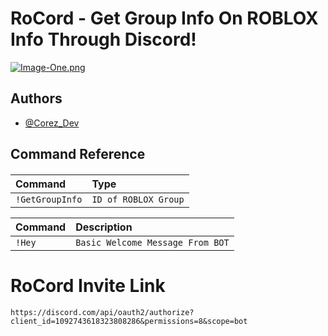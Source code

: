 
# RoCord - Get Group Info On ROBLOX Info Through Discord! 




[![Image-One.png](https://i.postimg.cc/3xzfpTZs/Image-One.png)](https://postimg.cc/ZWFLtX2H)

## Authors

- [@Corez_Dev](https://www.github.com/TooMuchCereal)


## Command Reference

#### 



| Command | Type     |         
| :-------- | :------- | 
| `!GetGroupInfo` | `ID of ROBLOX Group` | 


| Command   |  Description                       |
| :-------- |  :-------------------------------- |
| `!Hey`    |  `Basic Welcome Message From BOT`  |

# RoCord Invite Link

```
https://discord.com/api/oauth2/authorize?client_id=1092743618323808286&permissions=8&scope=bot
```
